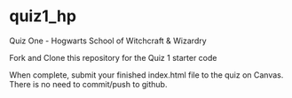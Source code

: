 # quiz1_hp
 Quiz One - Hogwarts School of Witchcraft & Wizardry

 Fork and Clone this repository for the Quiz 1 starter code

When complete, submit your finished index.html file to the quiz on Canvas. There is no need to commit/push to github.
